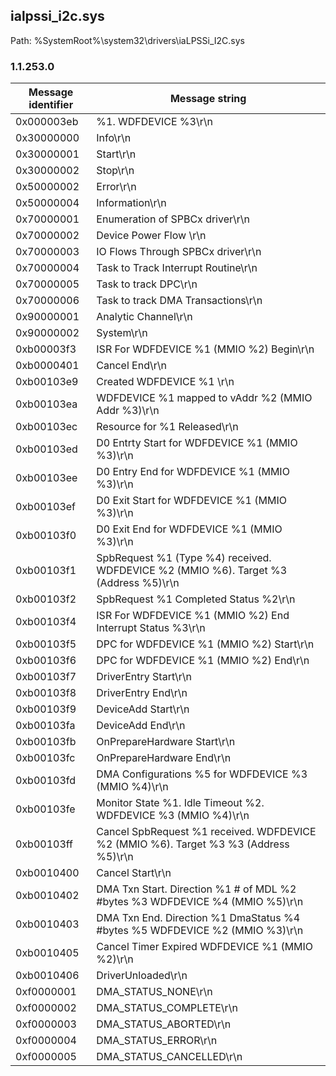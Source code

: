 ## ialpssi_i2c.sys

Path: %SystemRoot%\system32\drivers\iaLPSSi_I2C.sys

### 1.1.253.0

Message identifier | Message string
--- | ---
0x000003eb | %1. WDFDEVICE %3\r\n
0x30000000 | Info\r\n
0x30000001 | Start\r\n
0x30000002 | Stop\r\n
0x50000002 | Error\r\n
0x50000004 | Information\r\n
0x70000001 | Enumeration of SPBCx driver\r\n
0x70000002 | Device Power Flow \r\n
0x70000003 | IO Flows Through SPBCx driver\r\n
0x70000004 | Task to Track Interrupt Routine\r\n
0x70000005 | Task to track DPC\r\n
0x70000006 | Task to track DMA Transactions\r\n
0x90000001 | Analytic Channel\r\n
0x90000002 | System\r\n
0xb00003f3 | ISR For WDFDEVICE %1 (MMIO %2) Begin\r\n
0xb0000401 | Cancel End\r\n
0xb00103e9 | Created WDFDEVICE %1 \r\n
0xb00103ea | WDFDEVICE %1 mapped to vAddr %2 (MMIO Addr %3)\r\n
0xb00103ec | Resource for %1 Released\r\n
0xb00103ed | D0 Entrty Start for WDFDEVICE %1 (MMIO %3)\r\n
0xb00103ee | D0 Entry End for WDFDEVICE %1 (MMIO %3)\r\n
0xb00103ef | D0 Exit Start for WDFDEVICE %1 (MMIO %3)\r\n
0xb00103f0 | D0 Exit End for WDFDEVICE %1 (MMIO %3)\r\n
0xb00103f1 | SpbRequest %1 (Type %4) received. WDFDEVICE %2 (MMIO %6). Target %3 (Address %5)\r\n
0xb00103f2 | SpbRequest %1 Completed Status %2\r\n
0xb00103f4 | ISR For WDFDEVICE %1 (MMIO %2) End Interrupt Status %3\r\n
0xb00103f5 | DPC for WDFDEVICE %1 (MMIO %2) Start\r\n
0xb00103f6 | DPC for WDFDEVICE %1 (MMIO %2) End\r\n
0xb00103f7 | DriverEntry Start\r\n
0xb00103f8 | DriverEntry End\r\n
0xb00103f9 | DeviceAdd Start\r\n
0xb00103fa | DeviceAdd End\r\n
0xb00103fb | OnPrepareHardware Start\r\n
0xb00103fc | OnPrepareHardware End\r\n
0xb00103fd | DMA Configurations %5 for WDFDEVICE %3 (MMIO %4)\r\n
0xb00103fe | Monitor State %1. Idle Timeout %2. WDFDEVICE %3 (MMIO %4)\r\n
0xb00103ff | Cancel SpbRequest %1 received. WDFDEVICE %2 (MMIO %6). Target %3 %3 (Address %5)\r\n
0xb0010400 | Cancel Start\r\n
0xb0010402 | DMA Txn Start. Direction %1 # of MDL %2 #bytes %3 WDFDEVICE %4 (MMIO %5)\r\n
0xb0010403 | DMA Txn End. Direction %1 DmaStatus %4 #bytes %5 WDFDEVICE %2 (MMIO %3)\r\n
0xb0010405 | Cancel Timer Expired WDFDEVICE %1 (MMIO %2)\r\n
0xb0010406 | DriverUnloaded\r\n
0xf0000001 | DMA_STATUS_NONE\r\n
0xf0000002 | DMA_STATUS_COMPLETE\r\n
0xf0000003 | DMA_STATUS_ABORTED\r\n
0xf0000004 | DMA_STATUS_ERROR\r\n
0xf0000005 | DMA_STATUS_CANCELLED\r\n
